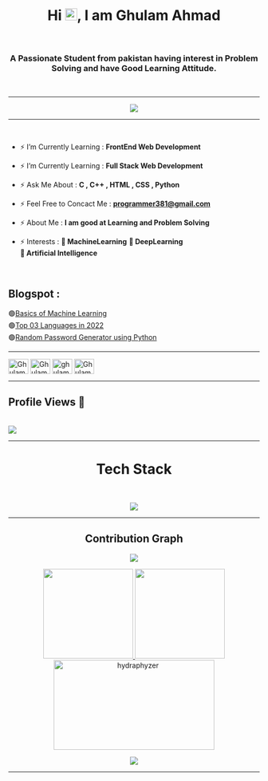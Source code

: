 <h1 align="center">Hi <img src='https://qpluspicture.oss-cn-beijing.aliyuncs.com/6LjjQA/Hi.gif' alt='Hi' width="24"/>, I am Ghulam Ahmad</h1>
<br>
<h3 align="center">A Passionate Student from pakistan having interest in Problem Solving and have Good Learning Attitude.</h3>
<br>
<hr>

<p align="center">
          <a href="https://github.com/hydraphyzer"><img src="https://readme-typing-svg.herokuapp.com?font=&duration=2000&color=F9FF33&background=22CC3300&center=true&vCenter=true&width=500&lines=DSA+%7C+OOP+%7C+C%2B%2B+%7C+C+|;HTML+%7C+CSS+%7C+Python+|;Inetersted+to+Learn+New+Stacks"](https://git.io/typing-svg)></a>
</p>
<hr>
<br>

- ⚡ I’m Currently Learning : **FrontEnd Web Development**

- ⚡ I’m Currently Learning : **Full Stack Web Development**

- ⚡ Ask Me About : **C , C++ , HTML , CSS , Python**

- ⚡ Feel Free to Concact Me : **programmer381@gmail.com**

- ⚡ About Me : **I am good at Learning and Problem Solving**

- ⚡ Interests : **🎯 MachineLearning** <bd>**🎯 DeepLearning**<br> **🎯 Artificial Intelligence**
<br>
<h2 align ="left"><a href="ghulamtalks1.blogspot.com"></a>Blogspot :</h2>
🟢<a href="https://ghulamtalks1.blogspot.com/2022/11/basics-of-machine-learning.html">Basics of Machine Learning</a> <br>
🟢<a href="https://ghulamtalks1.blogspot.com/2022/11/basics-of-machine-learning.html">Top 03 Languages in 2022</a> <br>
🟢<a href="https://ghulamtalks1.blogspot.com/2022/11/basics-of-machine-learning.html">Random Password Generator using Python</a> 
<br>
<hr>
</p align="center">
<a href="https://twitter.com/GhulamA381" target="blank"><img align="center" src="https://raw.githubusercontent.com/rahuldkjain/github-profile-readme-generator/master/src/images/icons/Social/twitter.svg" alt="GhulamA381" height="30" width="40" /></a>
<a href="https://www.linkedin.com/in/ghulam-ahmad-840a06249/" target="blank"><img align="center" src="https://raw.githubusercontent.com/rahuldkjain/github-profile-readme-generator/master/src/images/icons/Social/linked-in-alt.svg" alt="Ghulam Ahmad" height="30" width="40" /></a>
<a href="https://www.instagram.com/ghulamahmad_1/" target="blank"><img align="center" src="https://raw.githubusercontent.com/rahuldkjain/github-profile-readme-generator/master/src/images/icons/Social/instagram.svg" alt="ghulamahmad_1" height="30" width="40" /></a>
<a href="https://leetcode.com/GhulamAhmad381/" target="blank"><img align="center" src="https://raw.githubusercontent.com/rahuldkjain/github-profile-readme-generator/master/src/images/icons/Social/leet-code.svg" alt="GhulamAhmad381" height="30" width="40" /></a>
</p>
<hr>
<p align = "center"><h2>Profile Views 👀</h2> <br> 
<img src="https://profile-counter.glitch.me/ghulamahma/count.svg" />
</p>

</p><hr>
<h1 align="center"> Tech Stack</h1><br>
<p align="center">
  <a href="https://skillicons.dev">
    <img src="https://skillicons.dev/icons?i=html,css,c,cpp,git,github,py," />
  </a>
</p>
<hr>
<h2 align="center">Contribution Graph</h2>
<p align="center">
          <img align="center" src="https://github-readme-activity-graph.cyclic.app/graph?username=ghulamahma&theme=dracula&hide_border=false" />
<p align="center">
  <a href="https://github.com/ghulamahma"><span>
    <img height="180em" src="https://github-readme-stats.vercel.app/api?username=ghulamahma&count_private=true&show_icons=true&theme=dracula&&include_all_commits=true"/>
    <img height="180em" src="https://github-readme-stats-eight-theta.vercel.app/api/top-langs/?username=ghulamahma&&layout=compact&langs_count=8&theme=dracula&hide_border=false"/>
    <img height="180em" width=80% src="https://github-readme-streak-stats.herokuapp.com/?user=ghulamahma&theme=dracula&show_icons=true&locale=en&layout=demo&hide_border=false&border_radius=5" alt=hydraphyzer />
</p>
<p align="center">
          <img src="https://github-profile-summary-cards.vercel.app/api/cards/profile-details?username=ghulamahma&theme=gruvbox&hide_border=false" />
    </span></a>
<br>                 
<hr>
